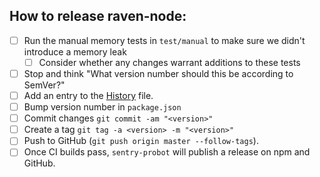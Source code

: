 ## How to release raven-node:

* [ ] Run the manual memory tests in `test/manual` to make sure we didn't introduce a memory leak
  * [ ] Consider whether any changes warrant additions to these tests
* [ ] Stop and think "What version number should this be according to SemVer?"
* [ ] Add an entry to the [History](History.md) file.
* [ ] Bump version number in `package.json`
* [ ] Commit changes `git commit -am "<version>"`
* [ ] Create a tag `git tag -a <version> -m "<version>"`
* [ ] Push to GitHub (`git push origin master --follow-tags`).
* [ ] Once CI builds pass, `sentry-probot` will publish a release on npm and GitHub.
